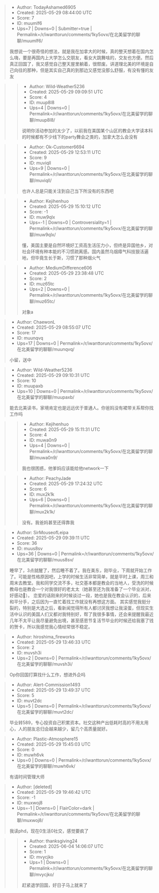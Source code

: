 > - Author: TodayAshamed6905
> - Created: 2025-05-29 08:44:00 UTC
> - Score: 7
> - ID: muumlf6
> - Ups=7 | Downs=0 | Submitter=true | Permalink=/r/iwanttorun/comments/1ky5ovx/在北美留学的聊聊/muumlf6/
>
> 我想说一个很奇怪的想法，就是我在加拿大的时候，真的整天想着在国内怎么嗨，要是再国内上大学怎么交朋友，看女大跳舞啥的，交友也方便。然后真正回国了，我又感觉自己整天屋里躺着，很颓废。讲道理北美的环境是自己向往的那种，但是其实自己真的到那边又感觉没那么舒服，有没有懂的友友

>> - Author: Wild-Weather5236
>> - Created: 2025-05-29 09:09:51 UTC
>> - Score: 4
>> - ID: muup8l8
>> - Ups=4 | Downs=0 | Permalink=/r/iwanttorun/comments/1ky5ovx/在北美留学的聊聊/muup8l8/
>>
>> 说明你活动参加的太少了，以前我在美国某个山区的教会大学读本科的时候都有不少线下的party舞会之类的，加拿大怎么会没有

>> - Author: Ok-Customer6694
>> - Created: 2025-05-29 12:53:11 UTC
>> - Score: 9
>> - ID: muviqll
>> - Ups=9 | Downs=0 | Permalink=/r/iwanttorun/comments/1ky5ovx/在北美留学的聊聊/muviqll/
>>
>> 也许人总是只能关注到自己当下所没有的东西吧

>> - Author: Kejihenhuo
>> - Created: 2025-05-29 15:10:12 UTC
>> - Score: -1
>> - ID: muw9qlx
>> - Ups=-1 | Downs=0 | Controversiality=1 | Permalink=/r/iwanttorun/comments/1ky5ovx/在北美留学的聊聊/muw9qlx/
>>
>> 懂，美国主要是自然环境好工资高生活压力小，但终是异国他乡，对社会环境有种本能的不习惯疏离感。国内虽然乌烟瘴气科技狠活遍地，但毕竟生长于斯，习惯了那种烟火气

>> - Author: MediumDifference606
>> - Created: 2025-05-29 23:38:48 UTC
>> - Score: 2
>> - ID: muz65tc
>> - Ups=2 | Downs=0 | Permalink=/r/iwanttorun/comments/1ky5ovx/在北美留学的聊聊/muz65tc/
>>
>> 对象a

> - Author: ChaewonL
> - Created: 2025-05-29 08:55:07 UTC
> - Score: 17
> - ID: muunqvq
> - Ups=17 | Downs=0 | Permalink=/r/iwanttorun/comments/1ky5ovx/在北美留学的聊聊/muunqvq/
>
> 小留，送中

> - Author: Wild-Weather5236
> - Created: 2025-05-29 09:10:31 UTC
> - Score: 10
> - ID: muupaxb
> - Ups=10 | Downs=0 | Permalink=/r/iwanttorun/comments/1ky5ovx/在北美留学的聊聊/muupaxb/
>
> 能去北美读书，家境肯定也是远远优于普通人。你爸妈没有裙带关系帮你找工作吗

>> - Author: Kejihenhuo
>> - Created: 2025-05-29 15:11:31 UTC
>> - Score: 4
>> - ID: muwa0n9
>> - Ups=4 | Downs=0 | Permalink=/r/iwanttorun/comments/1ky5ovx/在北美留学的聊聊/muwa0n9/
>>
>> 我也很困惑，他爹妈应该能给他network一下

>> - Author: PeachyJade
>> - Created: 2025-05-29 17:24:32 UTC
>> - Score: 6
>> - ID: mux2k1k
>> - Ups=6 | Downs=0 | Permalink=/r/iwanttorun/comments/1ky5ovx/在北美留学的聊聊/mux2k1k/
>>
>> 没有。我爸妈甚至还得靠我

> - Author: SirMouseofLeipa
> - Created: 2025-05-29 09:39:11 UTC
> - Score: 36
> - ID: muus8sv
> - Ups=36 | Downs=0 | Permalink=/r/iwanttorun/comments/1ky5ovx/在北美留学的聊聊/muus8sv/
>
> 睡早了，3点就醒了，然后睡不着了。我在美东，刚毕业，下周就开始工作了。可能是性格原因吧，上学的时候生活非常简单，就是平时上课，周三和周末去教堂。我和同学交流不多，社交基本都是教会的当地人，受洗的时候教母也是教会一个对我很好的老太太（她甚至还为我准备了一个毕业派对，好感动🥲）。 恋爱的话刚来的时候谈过一段，她也是我在教会认识的，后来和平分手，之后因为一直忙着找工作就没有再想这方面。 其实感觉我挺分裂的，特别是大选之后，看新闻觉得所有人都讨厌我想让我滚蛋，但现实生活中认识的美国人们又都对我特别好，帮了我很多事情，还会来提醒我最近几年不太平让我尽量避免出境，甚至感恩节复活节毕业的时候还给我塞了钱的贺卡，所以我感觉我心情经常很不稳定。

> - Author: hiroshima_fireworks
> - Created: 2025-05-29 13:46:33 UTC
> - Score: 2
> - ID: muvsh3i
> - Ups=2 | Downs=0 | Permalink=/r/iwanttorun/comments/1ky5ovx/在北美留学的聊聊/muvsh3i/
>
> Op你回国打算找什么工作，想进外企吗

> - Author: Alert-Commission1493
> - Created: 2025-05-29 13:49:37 UTC
> - Score: 5
> - ID: muvt2dc
> - Ups=5 | Downs=0 | Permalink=/r/iwanttorun/comments/1ky5ovx/在北美留学的聊聊/muvt2dc/
>
> 毕业转589，专心投资自己积累资本。社交这种产出低耗时高的不用太用心，人的朋友总归会越来越少，留几个高质量就好。

> - Author: Plastic-Atmosphere15
> - Created: 2025-05-29 15:45:03 UTC
> - Score: 0
> - ID: muwh6vk
> - Ups=0 | Downs=0 | Permalink=/r/iwanttorun/comments/1ky5ovx/在北美留学的聊聊/muwh6vk/
>
> 有请时间管理大师

> - Author: [deleted]
> - Created: 2025-05-29 19:46:42 UTC
> - Score: -1
> - ID: muxwoj8
> - Ups=-1 | Downs=0 | FlairColor=dark | Permalink=/r/iwanttorun/comments/1ky5ovx/在北美留学的聊聊/muxwoj8/
>
> 我读phd，现在0生活0社交，感觉要疯了

>> - Author: thanksgiving24
>> - Created: 2025-06-04 14:06:07 UTC
>> - Score: 1
>> - ID: mvycjko
>> - Ups=1 | Downs=0 | Permalink=/r/iwanttorun/comments/1ky5ovx/在北美留学的聊聊/mvycjko/
>>
>> 赶紧退学回国，好日子马上就来了
